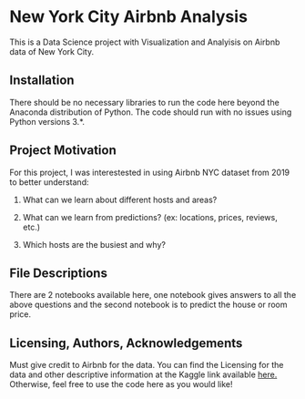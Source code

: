 # New York City Airbnb Analysis 

This is a Data Science project with Visualization and Analyisis on Airbnb data of New York City.


## Installation

There should be no necessary libraries to run the code here beyond the Anaconda distribution of Python. The code should run with no issues using Python versions 3.*.

## Project Motivation
For this project, I was interestested in using Airbnb NYC dataset from 2019 to better understand:

1. What can we learn about different hosts and areas?

2. What can we learn from predictions? (ex: locations, prices, reviews, etc.)

3. Which hosts are the busiest and why?


## File Descriptions
There are 2 notebooks available here, one notebook gives answers to all the above questions and the second notebook is to predict the house or room price.


## Licensing, Authors, Acknowledgements
Must give credit to Airbnb for the data. You can find the Licensing for the data and other descriptive information at the Kaggle link available [here.](https://www.kaggle.com/dgomonov/new-york-city-airbnb-open-data) Otherwise, feel free to use the code here as you would like!

